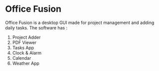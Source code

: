 # Office Fusion

Office Fusion is a desktop GUI made for project management and adding daily tasks. The software has : 

1. Project Adder
2. PDF Viewer
3. Tasks App
4. Clock & Alarm
5. Calendar
6. Weather App
